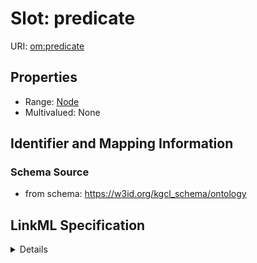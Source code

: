 # Slot: predicate

URI: [om:predicate](om:predicate)



<!-- no inheritance hierarchy -->




## Properties

* Range: [Node](Node.md)
* Multivalued: None







## Identifier and Mapping Information







### Schema Source


* from schema: https://w3id.org/kgcl_schema/ontology




## LinkML Specification

<details>
```yaml
name: predicate
from_schema: https://w3id.org/kgcl_schema/ontology
rank: 1000
alias: predicate
domain_of:
- edge creation
- edge deletion
- edge obsoletion
- mapping creation
- edge
range: node

```
</details>